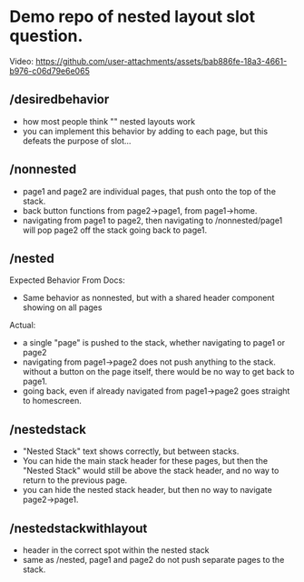 # Demo repo of nested layout slot question.

Video:
https://github.com/user-attachments/assets/bab886fe-18a3-4661-b976-c06d79e6e065

## /desiredbehavior

- how most people think "<Slot/>" nested layouts work
- you can implement this behavior by adding to each page, but this defeats the purpose of slot...

## /nonnested

- page1 and page2 are individual pages, that push onto the top of the stack.
- back button functions from page2->page1, from page1->home.
- navigating from page1 to page2, then navigating to /nonnested/page1 will pop page2 off the stack going back to page1.

## /nested

Expected Behavior From Docs:

- Same behavior as nonnested, but with a shared header component showing on all pages

Actual:

- a single "page" is pushed to the stack, whether navigating to page1 or page2
- navigating from page1->page2 does not push anything to the stack. without a button on the page itself, there would be no way to get back to page1.
- going back, even if already navigated from page1->page2 goes straight to homescreen.

## /nestedstack

- "Nested Stack" text shows correctly, but between stacks.
- You can hide the main stack header for these pages, but then the "Nested Stack" would still be above the stack header, and no way to return to the previous page.
- you can hide the nested stack header, but then no way to navigate page2->page1.

## /nestedstackwithlayout

- header in the correct spot within the nested stack
- same as /nested, page1 and page2 do not push separate pages to the stack.
